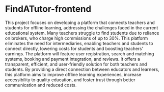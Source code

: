 # FindATutor-frontend
 This project focuses on developing a platform that connects teachers and students for offline learning, addressing the challenges faced in the current educational system. Many teachers struggle to find students due to reliance on brokers, who charge high commissions of up to 30%. This platform eliminates the need for intermediaries, enabling teachers and students to connect directly, lowering costs for students and boosting teachers' earnings.  The platform will feature user registration, search and matching systems, booking and payment integration, and reviews. It offers a transparent, efficient, and user-friendly solution for both teachers and students. By providing a direct connection between educators and learners, this platform aims to improve offline learning experiences, increase accessibility to quality education, and foster trust through better communication and reduced costs.
